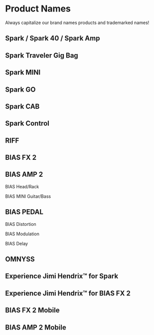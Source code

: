 # Product Names
Always capitalize our brand names products and trademarked names!
## Spark / Spark 40 / Spark Amp 

## Spark Traveler Gig Bag

## Spark MINI

## Spark GO

## Spark CAB

## Spark Control

## RIFF
## BIAS FX 2

## BIAS AMP 2
BIAS Head/Rack

BIAS MINI Guitar/Bass

## BIAS PEDAL
BIAS Distortion

BIAS Modulation

BIAS Delay

## OMNYSS
## Experience Jimi Hendrix™ for Spark

## Experience Jimi Hendrix™ for BIAS FX 2

## BIAS FX 2 Mobile
## BIAS AMP 2 Mobile